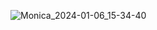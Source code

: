 ![Monica_2024-01-06_15-34-40](https://github.com/HritikDiyundi/NepalTourism/assets/98708809/5c6c5f54-5b5a-41e5-820b-7e53aea568b6)

